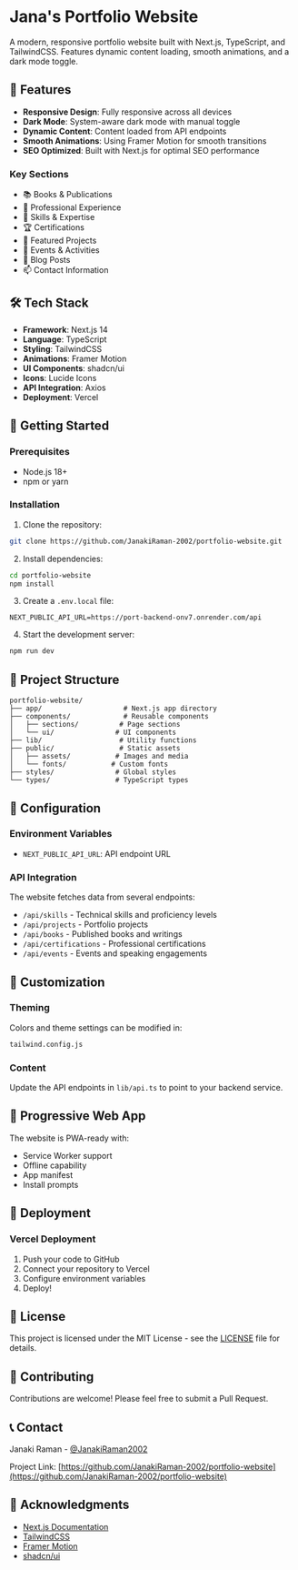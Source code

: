 # Jana's Portfolio Website

A modern, responsive portfolio website built with Next.js, TypeScript, and TailwindCSS. Features dynamic content loading, smooth animations, and a dark mode toggle.

## 🚀 Features

- **Responsive Design**: Fully responsive across all devices
- **Dark Mode**: System-aware dark mode with manual toggle
- **Dynamic Content**: Content loaded from API endpoints
- **Smooth Animations**: Using Framer Motion for smooth transitions
- **SEO Optimized**: Built with Next.js for optimal SEO performance

### Key Sections

- 📚 Books & Publications
- 💼 Professional Experience
- 🎯 Skills & Expertise
- 🏆 Certifications
- 🌟 Featured Projects
- 📅 Events & Activities
- 📝 Blog Posts
- 📫 Contact Information

## 🛠️ Tech Stack

- **Framework**: Next.js 14
- **Language**: TypeScript
- **Styling**: TailwindCSS
- **Animations**: Framer Motion
- **UI Components**: shadcn/ui
- **Icons**: Lucide Icons
- **API Integration**: Axios
- **Deployment**: Vercel

## 🚀 Getting Started

### Prerequisites

- Node.js 18+ 
- npm or yarn

### Installation

1. Clone the repository:
```bash
git clone https://github.com/JanakiRaman-2002/portfolio-website.git
```

2. Install dependencies:
```bash
cd portfolio-website
npm install
```

3. Create a `.env.local` file:
```env
NEXT_PUBLIC_API_URL=https://port-backend-onv7.onrender.com/api
```

4. Start the development server:
```bash
npm run dev
```

## 📂 Project Structure

```
portfolio-website/
├── app/                    # Next.js app directory
├── components/             # Reusable components
│   ├── sections/          # Page sections
│   └── ui/               # UI components
├── lib/                   # Utility functions
├── public/                # Static assets
│   ├── assets/           # Images and media
│   └── fonts/           # Custom fonts
├── styles/               # Global styles
└── types/                # TypeScript types
```

## 🔧 Configuration

### Environment Variables

- `NEXT_PUBLIC_API_URL`: API endpoint URL

### API Integration

The website fetches data from several endpoints:
- `/api/skills` - Technical skills and proficiency levels
- `/api/projects` - Portfolio projects
- `/api/books` - Published books and writings
- `/api/certifications` - Professional certifications
- `/api/events` - Events and speaking engagements

## 🎨 Customization

### Theming

Colors and theme settings can be modified in:
```bash
tailwind.config.js
```

### Content

Update the API endpoints in `lib/api.ts` to point to your backend service.

## 📱 Progressive Web App

The website is PWA-ready with:
- Service Worker support
- Offline capability
- App manifest
- Install prompts

## 🚀 Deployment

### Vercel Deployment

1. Push your code to GitHub
2. Connect your repository to Vercel
3. Configure environment variables
4. Deploy!

## 📄 License

This project is licensed under the MIT License - see the [LICENSE](LICENSE) file for details.

## 🤝 Contributing

Contributions are welcome! Please feel free to submit a Pull Request.

## 📞 Contact

Janaki Raman - [@JanakiRaman2002](https://twitter.com/JanakiRaman2002)

Project Link: [https://github.com/JanakiRaman-2002/portfolio-website](https://github.com/JanakiRaman-2002/portfolio-website)

## 🙏 Acknowledgments

- [Next.js Documentation](https://nextjs.org/docs)
- [TailwindCSS](https://tailwindcss.com)
- [Framer Motion](https://www.framer.com/motion)
- [shadcn/ui](https://ui.shadcn.com)